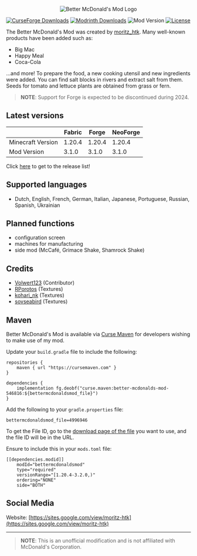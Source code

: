 <p align="center">
  <img src="https://i.imgur.com/3Fk3R5m.png"  alt="Better McDonald's Mod Logo"/>
</p>

[![CurseForge Downloads](https://cf.way2muchnoise.eu/short_546816_downloads.svg?badge_style=for_the_badge)](https://www.curseforge.com/minecraft/mc-mods/better-mcdonalds-mod)
[![Modrinth Downloads](https://img.shields.io/modrinth/dt/kdnePgr1?style=for-the-badge&logo=modrinth)](https://modrinth.com/mod/better-mcdonalds-mod)
![Mod Version](https://img.shields.io/modrinth/v/kdnePgr1?style=for-the-badge)
[![License](https://img.shields.io/badge/LICENSE-moritz__htk_Software_License_Agreement_(mSLA)-red?style=for-the-badge)](https://sites.google.com/view/moritz-htk/license)

The Better McDonald's Mod was created by [moritz_htk](https://github.com/moritz-htk). Many well-known products have been added such as:
- Big Mac
- Happy Meal
- Coca-Cola

...and more! To prepare the food, a new cooking utensil and new ingredients were added. You can find salt blocks in rivers and extract salt from them. Seeds for tomato and lettuce plants are obtained from grass or fern.

> **NOTE**:  Support for Forge is expected to be discontinued during 2024.

## Latest versions
|                   | Fabric | Forge  | NeoForge |
|-------------------|--------|--------|----------|
| Minecraft Version | 1.20.4 | 1.20.4 | 1.20.4   |
| Mod Version       | 3.1.0  | 3.1.0  | 3.1.0    |

Click [here](https://github.com/moritz-htk/Better-McDonalds-Mod-NeoForge/releases) to get to the release list!

## Supported languages
- Dutch, English, French, German, Italian, Japanese, Portuguese, Russian, Spanish, Ukrainian

## Planned functions
- configuration screen
- machines for manufacturing
- side mod (McCafé, Grimace Shake, Shamrock Shake)

## Credits
- [Volwert123](https://github.com/Volwert123/) (Contributor)
- [RPorotos](https://www.fiverr.com/rporotos) (Textures)
- [kohari_nk](https://www.fiverr.com/kohari_nk) (Textures)
- [sovseabird](https://www.fiverr.com/sovseabird) (Textures)

## Maven
Better McDonald's Mod is  available via [Curse Maven](https://www.cursemaven.com/) for developers wishing to make use of my mod.

Update your `build.gradle` file to include the following:

```
repositories {
    maven { url "https://cursemaven.com" }
}

dependencies {
    implementation fg.deobf("curse.maven:better-mcdonalds-mod-546816:${bettermcdonaldsmod_file}")
}
```

Add the following to your `gradle.properties` file:

```
bettermcdonaldsmod_file=4996946
```

To get the File ID, go to the [download page of the file](https://www.curseforge.com/minecraft/mc-mods/better-mcdonalds-mod/files/4996946) you want to use, and the file ID will be in the URL.

Ensure to include this in your `mods.toml` file:

```
[[dependencies.modid]]
    modId="bettermcdonaldsmod"
    type="required"
    versionRange="[1.20.4-3.2.0,)"
    ordering="NONE"
    side="BOTH"
```

## Social Media
Website: [https://sites.google.com/view/moritz-htk](https://sites.google.com/view/moritz-htk)

---
> **NOTE**:  This is an unofficial modification and is not affiliated with McDonald's Corporation.